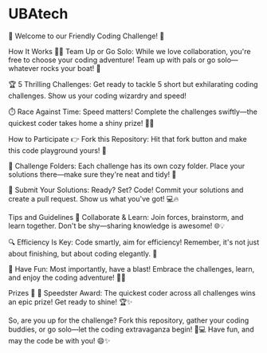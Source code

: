 # UBAtech
🚀 Welcome to our Friendly Coding Challenge! 🌟

How It Works
👯‍♂️ Team Up or Go Solo: While we love collaboration, you're free to choose your coding adventure! Team up with pals or go solo—whatever rocks your boat! 🌊

🏆 5 Thrilling Challenges: Get ready to tackle 5 short but exhilarating coding challenges. Show us your coding wizardry and speed!

⏱️ Race Against Time: Speed matters! Complete the challenges swiftly—the quickest coder takes home a shiny prize! 🏅✨

How to Participate
👉 Fork this Repository: Hit that fork button and make this code playground yours! 🍴

📁 Challenge Folders: Each challenge has its own cozy folder. Place your solutions there—make sure they're neat and tidy! 🧹

🚀 Submit Your Solutions: Ready? Set? Code! Commit your solutions and create a pull request. Show us what you've got! 💻🔥

Tips and Guidelines
🤝 Collaborate & Learn: Join forces, brainstorm, and learn together. Don't be shy—sharing knowledge is awesome! 🌐💡

🔍 Efficiency Is Key: Code smartly, aim for efficiency! Remember, it's not just about finishing, but about coding elegantly. 💫

🤖 Have Fun: Most importantly, have a blast! Embrace the challenges, learn, and enjoy the coding adventure! 🎉🚀

Prizes 🎁
🥇 Speedster Award: The quickest coder across all challenges wins an epic prize! Get ready to shine! 🏆✨

So, are you up for the challenge? Fork this repository, gather your coding buddies, or go solo—let the coding extravaganza begin! 🌟💻 Have fun, and may the code be with you! 😄✨
